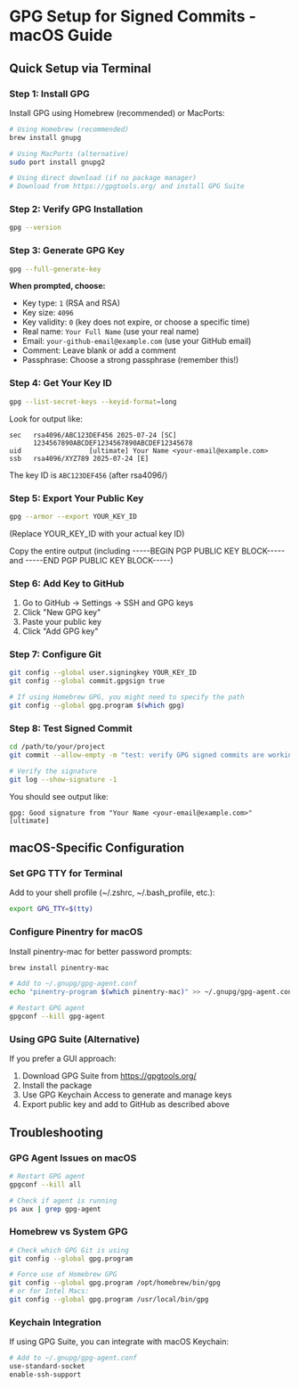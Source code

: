 # GPG Setup for Signed Commits - macOS Guide

## Quick Setup via Terminal

### Step 1: Install GPG

Install GPG using Homebrew (recommended) or MacPorts:

```bash
# Using Homebrew (recommended)
brew install gnupg

# Using MacPorts (alternative)
sudo port install gnupg2

# Using direct download (if no package manager)
# Download from https://gpgtools.org/ and install GPG Suite
```

### Step 2: Verify GPG Installation

```bash
gpg --version
```

### Step 3: Generate GPG Key

```bash
gpg --full-generate-key
```

**When prompted, choose:**

- Key type: `1` (RSA and RSA)
- Key size: `4096`
- Key validity: `0` (key does not expire, or choose a specific time)
- Real name: `Your Full Name` (use your real name)
- Email: `your-github-email@example.com` (use your GitHub email)
- Comment: Leave blank or add a comment
- Passphrase: Choose a strong passphrase (remember this!)

### Step 4: Get Your Key ID

```bash
gpg --list-secret-keys --keyid-format=long
```

Look for output like:

```
sec   rsa4096/ABC123DEF456 2025-07-24 [SC]
      1234567890ABCDEF1234567890ABCDEF12345678
uid                 [ultimate] Your Name <your-email@example.com>
ssb   rsa4096/XYZ789 2025-07-24 [E]
```

The key ID is `ABC123DEF456` (after rsa4096/)

### Step 5: Export Your Public Key

```bash
gpg --armor --export YOUR_KEY_ID
```

(Replace YOUR_KEY_ID with your actual key ID)

Copy the entire output (including -----BEGIN PGP PUBLIC KEY BLOCK----- and -----END PGP PUBLIC KEY BLOCK-----)

### Step 6: Add Key to GitHub

1. Go to GitHub → Settings → SSH and GPG keys
2. Click "New GPG key"
3. Paste your public key
4. Click "Add GPG key"

### Step 7: Configure Git

```bash
git config --global user.signingkey YOUR_KEY_ID
git config --global commit.gpgsign true

# If using Homebrew GPG, you might need to specify the path
git config --global gpg.program $(which gpg)
```

### Step 8: Test Signed Commit

```bash
cd /path/to/your/project
git commit --allow-empty -m "test: verify GPG signed commits are working"

# Verify the signature
git log --show-signature -1
```

You should see output like:

```
gpg: Good signature from "Your Name <your-email@example.com>" [ultimate]
```

## macOS-Specific Configuration

### Set GPG TTY for Terminal

Add to your shell profile (~/.zshrc, ~/.bash_profile, etc.):

```bash
export GPG_TTY=$(tty)
```

### Configure Pinentry for macOS

Install pinentry-mac for better password prompts:

```bash
brew install pinentry-mac

# Add to ~/.gnupg/gpg-agent.conf
echo "pinentry-program $(which pinentry-mac)" >> ~/.gnupg/gpg-agent.conf

# Restart GPG agent
gpgconf --kill gpg-agent
```

### Using GPG Suite (Alternative)

If you prefer a GUI approach:

1. Download GPG Suite from https://gpgtools.org/
2. Install the package
3. Use GPG Keychain Access to generate and manage keys
4. Export public key and add to GitHub as described above

## Troubleshooting

### GPG Agent Issues on macOS

```bash
# Restart GPG agent
gpgconf --kill all

# Check if agent is running
ps aux | grep gpg-agent
```

### Homebrew vs System GPG

```bash
# Check which GPG Git is using
git config --global gpg.program

# Force use of Homebrew GPG
git config --global gpg.program /opt/homebrew/bin/gpg
# or for Intel Macs:
git config --global gpg.program /usr/local/bin/gpg
```

### Keychain Integration

If using GPG Suite, you can integrate with macOS Keychain:

```bash
# Add to ~/.gnupg/gpg-agent.conf
use-standard-socket
enable-ssh-support
```
